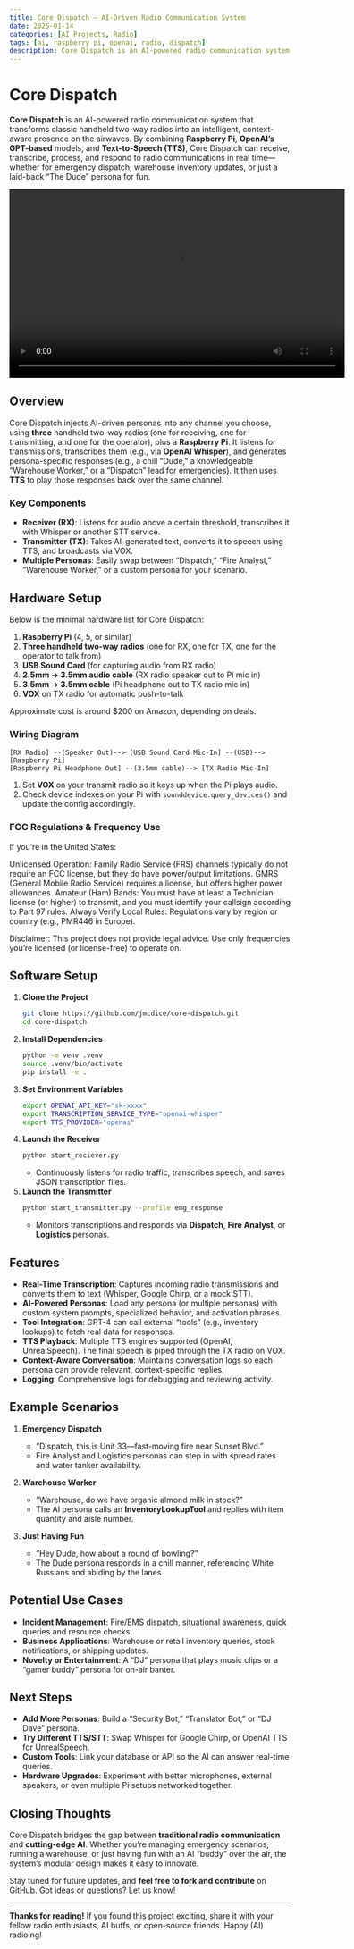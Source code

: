 ```yaml
---
title: Core Dispatch – AI-Driven Radio Communication System
date: 2025-01-14
categories: [AI Projects, Radio]
tags: [ai, raspberry pi, openai, radio, dispatch]
description: Core Dispatch is an AI-powered radio communication system that merges handheld two-way radios, a Raspberry Pi, and GPT-based personas to transcribe, analyze, and respond on the airwaves.
---
```


# Core Dispatch

**Core Dispatch** is an AI-powered radio communication system that transforms classic handheld two-way radios into an intelligent, context-aware presence on the airwaves. By combining **Raspberry Pi**, **OpenAI’s GPT-based** models, and **Text-to-Speech (TTS)**, Core Dispatch can receive, transcribe, process, and respond to radio communications in real time—whether for emergency dispatch, warehouse inventory updates, or just a laid-back “The Dude” persona for fun.

<video width="600" height="338" controls>
  <source src="https://storage.googleapis.com/echo-004/dispatch-alpha-demo.mov" type="video/mp4">
  Your browser does not support the video tag.
</video>

## Overview

Core Dispatch injects AI-driven personas into any channel you choose, using **three** handheld two-way radios (one for receiving, one for transmitting, and one for the operator), plus a **Raspberry Pi**. It listens for transmissions, transcribes them (e.g., via **OpenAI Whisper**), and generates persona-specific responses (e.g., a chill “Dude,” a knowledgeable “Warehouse Worker,” or a “Dispatch” lead for emergencies). It then uses **TTS** to play those responses back over the same channel.

### Key Components

- **Receiver (RX)**: Listens for audio above a certain threshold, transcribes it with Whisper or another STT service.
- **Transmitter (TX)**: Takes AI-generated text, converts it to speech using TTS, and broadcasts via VOX.
- **Multiple Personas**: Easily swap between “Dispatch,” “Fire Analyst,” “Warehouse Worker,” or a custom persona for your scenario.

## Hardware Setup

Below is the minimal hardware list for Core Dispatch:

1. **Raspberry Pi** (4, 5, or similar)
2. **Three handheld two-way radios** (one for RX, one for TX, one for the operator to talk from)
3. **USB Sound Card** (for capturing audio from RX radio)
4. **2.5mm → 3.5mm audio cable** (RX radio speaker out to Pi mic in)
5. **3.5mm → 3.5mm cable** (Pi headphone out to TX radio mic in)
6. **VOX** on TX radio for automatic push-to-talk

Approximate cost is around $200 on Amazon, depending on deals.

### Wiring Diagram

```
[RX Radio] --(Speaker Out)--> [USB Sound Card Mic-In] --(USB)--> [Raspberry Pi]
[Raspberry Pi Headphone Out] --(3.5mm cable)--> [TX Radio Mic-In]
```

1. Set **VOX** on your transmit radio so it keys up when the Pi plays audio.
2. Check device indexes on your Pi with `sounddevice.query_devices()` and update the config accordingly.

### FCC Regulations & Frequency Use

If you’re in the United States:

Unlicensed Operation: Family Radio Service (FRS) channels typically do not require an FCC license, but they do have power/output limitations.
GMRS (General Mobile Radio Service) requires a license, but offers higher power allowances.
Amateur (Ham) Bands: You must have at least a Technician license (or higher) to transmit, and you must identify your callsign according to Part 97 rules.
Always Verify Local Rules: Regulations vary by region or country (e.g., PMR446 in Europe).

Disclaimer: This project does not provide legal advice. Use only frequencies you’re licensed (or license-free) to operate on.


## Software Setup

1. **Clone the Project**
   ```bash
   git clone https://github.com/jmcdice/core-dispatch.git
   cd core-dispatch
   ```
2. **Install Dependencies**
   ```bash
   python -m venv .venv
   source .venv/bin/activate
   pip install -e .
   ```
3. **Set Environment Variables**
   ```bash
   export OPENAI_API_KEY="sk-xxxx"
   export TRANSCRIPTION_SERVICE_TYPE="openai-whisper"
   export TTS_PROVIDER="openai"
   ```
4. **Launch the Receiver**
   ```bash
   python start_reciever.py
   ```
   - Continuously listens for radio traffic, transcribes speech, and saves JSON transcription files.
5. **Launch the Transmitter**
   ```bash
   python start_transmitter.py --profile emg_response
   ```
   - Monitors transcriptions and responds via **Dispatch**, **Fire Analyst**, or **Logistics** personas.

## Features

- **Real-Time Transcription**: Captures incoming radio transmissions and converts them to text (Whisper, Google Chirp, or a mock STT).
- **AI-Powered Personas**: Load any persona (or multiple personas) with custom system prompts, specialized behavior, and activation phrases.
- **Tool Integration**: GPT-4 can call external “tools” (e.g., inventory lookups) to fetch real data for responses.
- **TTS Playback**: Multiple TTS engines supported (OpenAI, UnrealSpeech). The final speech is piped through the TX radio on VOX.
- **Context-Aware Conversation**: Maintains conversation logs so each persona can provide relevant, context-specific replies.
- **Logging**: Comprehensive logs for debugging and reviewing activity.

## Example Scenarios

1. **Emergency Dispatch**
   - “Dispatch, this is Unit 33—fast-moving fire near Sunset Blvd.”
   - Fire Analyst and Logistics personas can step in with spread rates and water tanker availability.

2. **Warehouse Worker**
   - “Warehouse, do we have organic almond milk in stock?”
   - The AI persona calls an **InventoryLookupTool** and replies with item quantity and aisle number.

3. **Just Having Fun**
   - “Hey Dude, how about a round of bowling?”
   - The Dude persona responds in a chill manner, referencing White Russians and abiding by the lanes.

## Potential Use Cases

- **Incident Management**: Fire/EMS dispatch, situational awareness, quick queries and resource checks.
- **Business Applications**: Warehouse or retail inventory queries, stock notifications, or shipping updates.
- **Novelty or Entertainment**: A “DJ” persona that plays music clips or a “gamer buddy” persona for on-air banter.

## Next Steps

- **Add More Personas**: Build a “Security Bot,” “Translator Bot,” or “DJ Dave” persona.
- **Try Different TTS/STT**: Swap Whisper for Google Chirp, or OpenAI TTS for UnrealSpeech.
- **Custom Tools**: Link your database or API so the AI can answer real-time queries.
- **Hardware Upgrades**: Experiment with better microphones, external speakers, or even multiple Pi setups networked together.

## Closing Thoughts

Core Dispatch bridges the gap between **traditional radio communication** and **cutting-edge AI**. Whether you’re managing emergency scenarios, running a warehouse, or just having fun with an AI “buddy” over the air, the system’s modular design makes it easy to innovate.

Stay tuned for future updates, and **feel free to fork and contribute** on [GitHub](https://github.com/jmcdice/core-dispatch). Got ideas or questions? Let us know!

---

**Thanks for reading!** If you found this project exciting, share it with your fellow radio enthusiasts, AI buffs, or open-source friends. Happy (AI) radioing!
